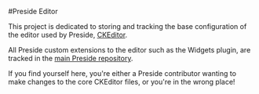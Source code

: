 #Preside Editor

This project is dedicated to storing and tracking the base configuration of the editor used by Preside, [CKEditor](http://ckeditor.com/).

All Preside custom extensions to the editor such as the Widgets plugin, are tracked in the [main Preside repository](https://github.com/pixl8/Preside-CMS).

If you find yourself here, you're either a Preside contributor wanting to make changes to the core CKEditor files, or you're in the wrong place!
